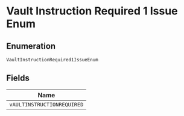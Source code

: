 
# Vault Instruction Required 1 Issue Enum

## Enumeration

`VaultInstructionRequired1IssueEnum`

## Fields

| Name |
|  --- |
| `vAULTINSTRUCTIONREQUIRED` |

